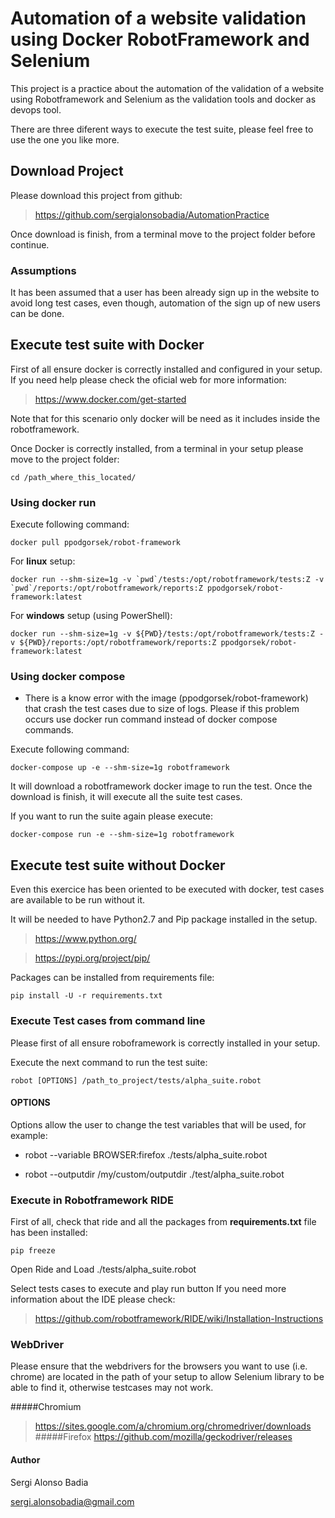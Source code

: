 # Automation of a website validation using Docker RobotFramework and Selenium

This project is a practice about the automation of the validation of a website using Robotframework and Selenium as the validation tools and docker as devops tool.

There are three diferent ways to execute the test suite, please feel free to use the one you like more.

## Download Project

Please download this project from github:
> https://github.com/sergialonsobadia/AutomationPractice

Once download is finish, from a terminal move to the project folder before continue.

### Assumptions

It has been assumed that a user has been already sign up in the website to avoid
long test cases, even though, automation of the sign up of new users can be done.

## Execute test suite with Docker

First of all ensure docker is correctly installed and configured in your setup.
If you need help please check the oficial web for more information:
> https://www.docker.com/get-started

Note that for this scenario only docker will be need as it includes inside
the robotframework.

Once Docker is correctly installed, from a terminal in your setup please
move to the project folder:

    cd /path_where_this_located/

### Using docker run

Execute following command:

    docker pull ppodgorsek/robot-framework

For **linux** setup:

    docker run --shm-size=1g -v `pwd`/tests:/opt/robotframework/tests:Z -v `pwd`/reports:/opt/robotframework/reports:Z ppodgorsek/robot-framework:latest

For **windows** setup (using PowerShell):

    docker run --shm-size=1g -v ${PWD}/tests:/opt/robotframework/tests:Z -v ${PWD}/reports:/opt/robotframework/reports:Z ppodgorsek/robot-framework:latest

### Using docker compose


-  There is a know error with the image (ppodgorsek/robot-framework) that crash the test cases due to size of logs. Please if this problem occurs use docker run command instead of docker compose commands.


Execute following command:

    docker-compose up -e --shm-size=1g robotframework

It will download a robotframework docker image to run the test.
Once the download is finish, it will execute all the suite test cases.

If you want to run the suite again please execute:

    docker-compose run -e --shm-size=1g robotframework

## Execute test suite without Docker

Even this exercice has been oriented to be executed with docker, test cases
are available to be run without it.

It will be needed to have Python2.7 and Pip package installed in the setup.

> https://www.python.org/

> https://pypi.org/project/pip/

Packages can be installed from requirements file:

    pip install -U -r requirements.txt

### Execute Test cases from command line

Please first of all ensure roboframework is correctly installed in your setup.

Execute the next command to run the test suite:


    robot [OPTIONS] /path_to_project/tests/alpha_suite.robot

#### OPTIONS
Options allow the user to change the test variables that will be used, for example:

-   robot --variable BROWSER:firefox ./tests/alpha_suite.robot

-    robot --outputdir /my/custom/outputdir ./test/alpha_suite.robot

### Execute in Robotframework RIDE

First of all, check that ride and all the packages from **requirements.txt** file has been installed:

    pip freeze


Open Ride and Load ./tests/alpha_suite.robot

Select tests cases to execute and play run button
If you need more information about the IDE please check:
> https://github.com/robotframework/RIDE/wiki/Installation-Instructions

### WebDriver

Please ensure that the webdrivers for the browsers you want to use (i.e. chrome)
are located in the path of your setup to allow Selenium library to be able to find
it, otherwise testcases may not work.

#####Chromium
> https://sites.google.com/a/chromium.org/chromedriver/downloads
#####Firefox
> https://github.com/mozilla/geckodriver/releases


#### Author

Sergi Alonso Badia

sergi.alonsobadia@gmail.com
